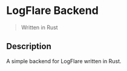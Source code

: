 # LogFlare Backend

> Written in Rust

## Description

A simple backend for LogFlare written in Rust.
